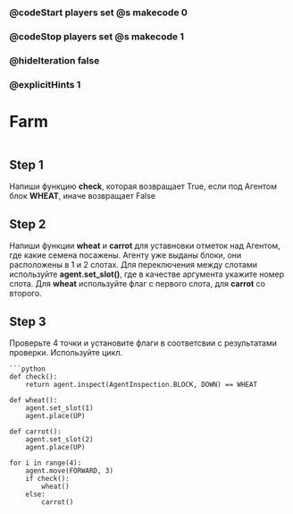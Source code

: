 ### @codeStart players set @s makecode 0
### @codeStop players set @s makecode 1

### @hideIteration false 
### @explicitHints 1


# Farm

```python
```

## Step 1
Напиши функцию **check**, которая возвращает True, если под Агентом блок **WHEAT**, иначе возвращает False

## Step 2
Напиши функции **wheat**  и **carrot** для уставновки отметок над Агентом, где какие семена посажены. Агенту уже выданы блоки, они расположены в 1 и 2 слотах. Для переключения между слотами используйте **agent.set_slot()**, где в качестве аргумента укажите номер слота. Для **wheat** используйте флаг с первого слота, для **carrot** со второго. 

## Step 3
Проверьте 4 точки и установите флаги в соответсвии с результатами проверки. Используйте цикл.

```ghost
```python
def check():
    return agent.inspect(AgentInspection.BLOCK, DOWN) == WHEAT

def wheat():
    agent.set_slot(1)
    agent.place(UP)

def carrot():
    agent.set_slot(2)
    agent.place(UP)

for i in range(4):
    agent.move(FORWARD, 3)
    if check():
        wheat()
    else:
        carrot()
```

